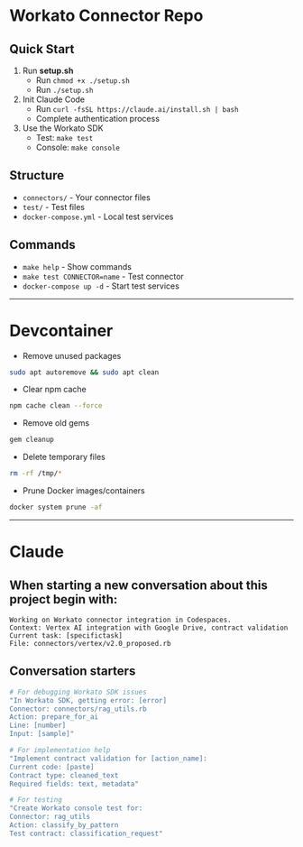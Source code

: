 # Workato Connector Repo

## Quick Start
1. Run **setup.sh**
   - Run `chmod +x ./setup.sh`
   - Run `./setup.sh`
2. Init Claude Code
   - Run `curl -fsSL https://claude.ai/install.sh | bash`
   - Complete authentication process
3. Use the Workato SDK
   - Test: `make test`
   - Console: `make console`

## Structure
- `connectors/` - Your connector files
- `test/` - Test files
- `docker-compose.yml` - Local test services

## Commands
- `make help` - Show commands
- `make test CONNECTOR=name` - Test connector
- `docker-compose up -d` - Start test services

---

# Devcontainer

- Remove unused packages
```bash
sudo apt autoremove && sudo apt clean
```

- Clear npm cache
```bash
npm cache clean --force
```

- Remove old gems
```bash
gem cleanup
```

- Delete temporary files
```bash
rm -rf /tmp/*
```

- Prune Docker images/containers
```bash
docker system prune -af
```

---

# Claude

## When starting a new conversation about this project begin with:

```
Working on Workato connector integration in Codespaces.
Context: Vertex AI integration with Google Drive, contract validation
Current task: [specifictask]
File: connectors/vertex/v2.0_proposed.rb
```

## Conversation starters
```ruby
# For debugging Workato SDK issues
"In Workato SDK, getting error: [error]
Connector: connectors/rag_utils.rb
Action: prepare_for_ai
Line: [number]
Input: [sample]"
```

```ruby
# For implementation help  
"Implement contract validation for [action_name]:
Current code: [paste]
Contract type: cleaned_text
Required fields: text, metadata"
```

```ruby
# For testing
"Create Workato console test for:
Connector: rag_utils
Action: classify_by_pattern  
Test contract: classification_request"
```
